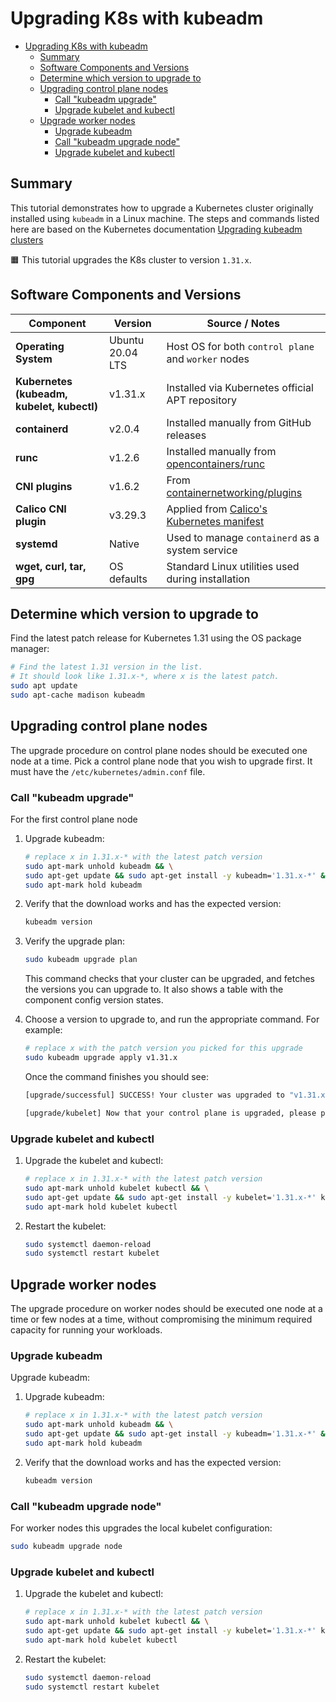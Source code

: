 # Upgrading K8s with kubeadm

- [Upgrading K8s with kubeadm](#upgrading-k8s-with-kubeadm)
  - [Summary](#summary)
  - [Software Components and Versions](#software-components-and-versions)
  - [Determine which version to upgrade to](#determine-which-version-to-upgrade-to)
  - [Upgrading control plane nodes](#upgrading-control-plane-nodes)
    - [Call "kubeadm upgrade"](#call-kubeadm-upgrade)
    - [Upgrade kubelet and kubectl](#upgrade-kubelet-and-kubectl)
  - [Upgrade worker nodes](#upgrade-worker-nodes)
    - [Upgrade kubeadm](#upgrade-kubeadm)
    - [Call "kubeadm upgrade node"](#call-kubeadm-upgrade-node)
    - [Upgrade kubelet and kubectl](#upgrade-kubelet-and-kubectl-1)

## Summary

This tutorial demonstrates how to upgrade a Kubernetes cluster originally installed using `kubeadm` in a Linux machine. The steps and commands listed here are based on the Kubernetes documentation [Upgrading kubeadm clusters](https://v1-31.docs.kubernetes.io/docs/tasks/administer-cluster/kubeadm/kubeadm-upgrade/)

🟧 This tutorial upgrades the K8s cluster to version `1.31.x`.

## Software Components and Versions

| Component                      | Version     | Source / Notes                                                                 |
|-------------------------------|-------------|--------------------------------------------------------------------------------|
| **Operating System**          | Ubuntu 20.04 LTS | Host OS for both `control plane` and `worker` nodes                             |
| **Kubernetes (kubeadm, kubelet, kubectl)** | v1.31.x     | Installed via Kubernetes official APT repository                              |
| **containerd**                | v2.0.4       | Installed manually from GitHub releases                                       |
| **runc**                      | v1.2.6       | Installed manually from [opencontainers/runc](https://github.com/opencontainers/runc) |
| **CNI plugins**               | v1.6.2       | From [containernetworking/plugins](https://github.com/containernetworking/plugins) |
| **Calico CNI plugin**         | v3.29.3      | Applied from [Calico's Kubernetes manifest](https://raw.githubusercontent.com/projectcalico/calico/v3.29.3/manifests/calico.yaml)                                     |
| **systemd**                   | Native       | Used to manage `containerd` as a system service                               |
| **wget, curl, tar, gpg**      | OS defaults | Standard Linux utilities used during installation                             |

## Determine which version to upgrade to

Find the latest patch release for Kubernetes 1.31 using the OS package manager:

```bash
# Find the latest 1.31 version in the list.
# It should look like 1.31.x-*, where x is the latest patch.
sudo apt update
sudo apt-cache madison kubeadm
```

## Upgrading control plane nodes

The upgrade procedure on control plane nodes should be executed one node at a time. Pick a control plane node that you wish to upgrade first. It must have the `/etc/kubernetes/admin.conf` file.

### Call "kubeadm upgrade"

For the first control plane node

1. Upgrade kubeadm:

   ```bash
   # replace x in 1.31.x-* with the latest patch version
   sudo apt-mark unhold kubeadm && \
   sudo apt-get update && sudo apt-get install -y kubeadm='1.31.x-*' && \
   sudo apt-mark hold kubeadm
   ```

2. Verify that the download works and has the expected version:

   ```bash
   kubeadm version
   ```

3. Verify the upgrade plan:

   ```bash
   sudo kubeadm upgrade plan
   ```

   This command checks that your cluster can be upgraded, and fetches the versions you can upgrade to. It also shows a table with the component config version states.

4. Choose a version to upgrade to, and run the appropriate command. For example:

   ```bash
   # replace x with the patch version you picked for this upgrade
   sudo kubeadm upgrade apply v1.31.x
   ```

   Once the command finishes you should see:

   ```bash
   [upgrade/successful] SUCCESS! Your cluster was upgraded to "v1.31.x". Enjoy!

   [upgrade/kubelet] Now that your control plane is upgraded, please proceed with upgrading your kubelets if you haven't already done so.
   ```

### Upgrade kubelet and kubectl

1. Upgrade the kubelet and kubectl:

   ```bash
   # replace x in 1.31.x-* with the latest patch version
   sudo apt-mark unhold kubelet kubectl && \
   sudo apt-get update && sudo apt-get install -y kubelet='1.31.x-*' kubectl='1.31.x-*' && \
   sudo apt-mark hold kubelet kubectl
   ```

2. Restart the kubelet:

   ```bash
   sudo systemctl daemon-reload
   sudo systemctl restart kubelet
   ```

## Upgrade worker nodes

The upgrade procedure on worker nodes should be executed one node at a time or few nodes at a time, without compromising the minimum required capacity for running your workloads.

### Upgrade kubeadm

Upgrade kubeadm:

1. Upgrade kubeadm:

   ```bash
   # replace x in 1.31.x-* with the latest patch version
   sudo apt-mark unhold kubeadm && \
   sudo apt-get update && sudo apt-get install -y kubeadm='1.31.x-*' && \
   sudo apt-mark hold kubeadm
   ```

2. Verify that the download works and has the expected version:

   ```bash
   kubeadm version
   ```

### Call "kubeadm upgrade node"

For worker nodes this upgrades the local kubelet configuration:

```bash
sudo kubeadm upgrade node
```

### Upgrade kubelet and kubectl

1. Upgrade the kubelet and kubectl:

   ```bash
   # replace x in 1.31.x-* with the latest patch version
   sudo apt-mark unhold kubelet kubectl && \
   sudo apt-get update && sudo apt-get install -y kubelet='1.31.x-*' kubectl='1.31.x-*' && \
   sudo apt-mark hold kubelet kubectl
   ```

2. Restart the kubelet:

   ```bash
   sudo systemctl daemon-reload
   sudo systemctl restart kubelet
   ```
